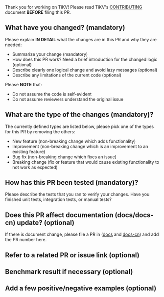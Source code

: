 Thank you for working on TiKV! Please read TiKV's [CONTRIBUTING](https://github.com/pingcap/tikv/blob/master/CONTRIBUTING.md) document **BEFORE** filing this PR.

## What have you changed? (mandatory)

Please explain **IN DETAIL** what the changes are in this PR and why they are needed:
- Summarize your change (mandatory)
- How does this PR work? Need a brief introduction for the changed logic (optional)
- Describe clearly one logical change and avoid lazy messages (optional)
- Describe any limitations of the current code (optional)

Please **NOTE** that:
- Do not assume the code is self-evident
- Do not assume reviewers understand the original issue

## What are the type of the changes (mandatory)?

The currently defined types are listed below, please pick one of the types for this PR by removing the others:
- New feature (non-breaking change which adds functionality)
- Improvement (non-breaking change which is an improvement to an existing feature)
- Bug fix (non-breaking change which fixes an issue)
- Breaking change (fix or feature that would cause existing functionality to not work as expected)

## How has this PR been tested (mandatory)?

Please describe the tests that you ran to verify your changes. Have you finished unit tests, integration tests, or manual tests?

## Does this PR affect documentation (docs/docs-cn) update? (optional)

If there is document change, please file a PR in ([docs](https://github.com/pingcap/docs) and [docs-cn](https://github.com/pingcap/docs-cn)) and add the PR number here.

## Refer to a related PR or issue link (optional)

## Benchmark result if necessary (optional)

## Add a few positive/negative examples (optional)

